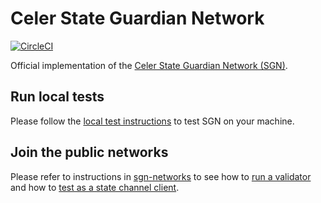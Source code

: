 # Celer State Guardian Network

[![CircleCI](https://circleci.com/gh/celer-network/sgn/tree/master.svg?style=svg)](https://circleci.com/gh/celer-network/sgn/tree/master)

Official implementation of the [Celer State Guardian Network (SGN)](https://www.celer.network/docs/celercore/sgn/architecture.html).

## Run local tests

Please follow the [local test instructions](./test/README.md) to test SGN on your machine.

## Join the public networks

Please refer to instructions in [sgn-networks](https://github.com/celer-network/sgn-networks/tree/master/docs) to see how to [run a validator](https://github.com./celer-network/sgn-networks/blobs/master/validator.md) and how to [test as a state channel client](https://github.com./celer-network/sgn-networks/blobs/master/test_user.md).
